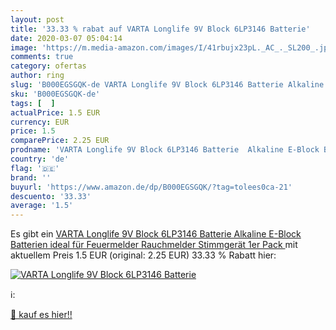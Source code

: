 ```yaml
---
layout: post
title: '33.33 % rabat auf VARTA Longlife 9V Block 6LP3146 Batterie'
date: 2020-03-07 05:04:14
image: 'https://m.media-amazon.com/images/I/41rbujx23pL._AC_._SL200_.jpg'
comments: true
category: ofertas
author: ring
slug: 'B000EGSGQK-de VARTA Longlife 9V Block 6LP3146 Batterie Alkaline E-Block...'
sku: 'B000EGSGQK-de'
tags: [  ]
actualPrice: 1.5 EUR
currency: EUR
price: 1.5
comparePrice: 2.25 EUR
prodname: 'VARTA Longlife 9V Block 6LP3146 Batterie  Alkaline E-Block Batterien ideal für Feuermelder Rauchmelder Stimmgerät  1er Pack  '
country: 'de'
flag: '🇩🇪'
brand: ''
buyurl: 'https://www.amazon.de/dp/B000EGSGQK/?tag=tolees0ca-21'
descuento: '33.33'
average: '1.5'
---
```


Es gibt ein [VARTA Longlife 9V Block 6LP3146 Batterie  Alkaline E-Block Batterien ideal für Feuermelder Rauchmelder Stimmgerät  1er Pack  ](https://www.amazon.de/dp/B000EGSGQK/?tag=tolees0ca-21) mit aktuellem Preis 1.5 EUR (original: 2.25 EUR) 33.33 % Rabatt hier:

[![VARTA Longlife 9V Block 6LP3146 Batterie](https://m.media-amazon.com/images/I/41rbujx23pL._AC_._SL200_.jpg)](https://www.amazon.de/dp/B000EGSGQK/?tag=tolees0ca-21)

ℹ️:


[🛒 kauf es hier!!](https://www.amazon.de/dp/B000EGSGQK/?tag=tolees0ca-21)
